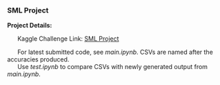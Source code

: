 ### SML Project

**Project Details:**  

&nbsp;&nbsp;&nbsp;&nbsp;&nbsp;&nbsp;Kaggle Challenge Link: [SML Project](https://www.kaggle.com/t/6b2ae3ae0abe40b4a5de304fcb0783ca)  

&nbsp;&nbsp;&nbsp;&nbsp;&nbsp;&nbsp;For latest submitted code, see *main.ipynb*. CSVs are named after the accuracies produced.  
&nbsp;&nbsp;&nbsp;&nbsp;&nbsp;&nbsp;Use *test.ipynb* to compare CSVs with newly generated output from *main.ipynb*.
